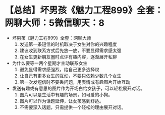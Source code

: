 # 【总结】坏男孩《魅力工程899》全套：网聊大师：5微信聊天：8

-   坏男孩《魅力工程899》全套：网聊大师
    1.  发送第一条短信的时机取决于女生对你的兴趣程度
    2.  建议收到联系方式后先放一放，不要显得需求感太强
    3.  在女生更新朋友圈时点评有趣内容，逐渐展开私聊
-   为什么要等一两个星期才主动联系女生
    1.  避免显得需求感强烈，给自己更多选择权
    2.  让自己有更多女生的互动，不要只依赖少数几个女生
    3.  第一次发短信时不要丢问题，用表情或有趣图片开始互动
-   发送有趣或有意思的图片作为开场白给女孩子，可以轻松展开对话。
    1.  图片可以是生活中有趣的场景，如可爱的小狗。
    2.  图片可以作为话题延伸，让女孩感到舒适。
    3.  不需要深入话题，只需提供一个轻松的理由展开对话。